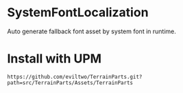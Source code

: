 # SystemFontLocalization
 Auto generate fallback font asset by system font in runtime.

# Install with UPM
```
https://github.com/eviltwo/TerrainParts.git?path=src/TerrainParts/Assets/TerrainParts
```
